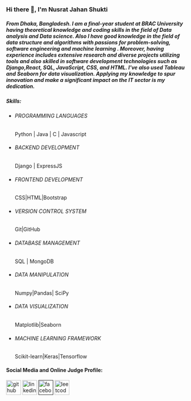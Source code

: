 ### Hi there 👋, I'm Nusrat Jahan Shukti
##### From Dhaka, Bangladesh. I am a final-year student at BRAC University having theoretical knowledge and coding skills in the field of Data analysis and Data science. Also I have good knowledge in the field of data structure and algorithms with passions for problem-solving, software engineering and machine learning . Moreover, having experience includes extensive research and diverse projects utilizing tools and also skilled in software development technologies such as Django,React, SQL, JavaScript, CSS, and HTML. I've also used Tableau and Seaborn for data visualization. Applying my knowledge to spur innovation and make a significant impact on the IT sector is my dedication.

##### Skills: 
 - ###### PROGRAMMING LANGUAGES 
   Python | Java | C | Javascript
 - ###### BACKEND DEVELOPMENT
   Django | ExpressJS
 - ###### FRONTEND DEVELOPMENT 
   CSS|HTML|Bootstrap 
 - ###### VERSION CONTROL SYSTEM 
   Git|GitHub
 - ###### DATABASE MANAGEMENT 
   SQL | MongoDB
 - ###### DATA MANIPULATION  
   Numpy|Pandas| SciPy
 - ###### DATA VISUALIZATION 
   Matplotlib|Seaborn
 - ###### MACHINE LEARNING FRAMEWORK 
   Scikit-learn|Keras|Tensorflow

#### Social Media and Online Judge Profile:

[<img src='https://cdn.jsdelivr.net/npm/simple-icons@3.0.1/icons/github.svg' alt='github' height='40'>](https://github.com/nusratsukti)  [<img src='https://cdn.jsdelivr.net/npm/simple-icons@3.0.1/icons/linkedin.svg' alt='linkedin' height='40'>](https://www.linkedin.com/in/nusrat-jahan-shukti-72256b250/)  [<img src='https://cdn.jsdelivr.net/npm/simple-icons@3.0.1/icons/facebook.svg' alt='facebook' height='40'>]() [<img src='https://cdn.jsdelivr.net/npm/simple-icons@3.0.1/icons/leetcode.svg' alt='leetcode' height='40'>](https://leetcode.com/u/Nusrat_Jahan_Shukti/)  

